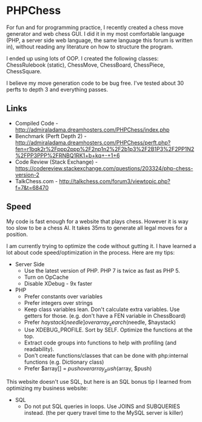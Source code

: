 # PHPChess

For fun and for programming practice, I recently created a chess move generator and web chess GUI. I did it in my most comfortable language (PHP, a server side web language, the same language this forum is written in), without reading any literature on how to structure the program.

I ended up using lots of OOP. I created the following classes: ChessRulebook (static), ChessMove, ChessBoard, ChessPiece, ChessSquare.

I believe my move generation code to be bug free. I've tested about 30 perfts to depth 3 and everything passes.

## Links

- Compiled Code - http://admiraladama.dreamhosters.com/PHPChess/index.php
- Benchmark (Perft Depth 2) - http://admiraladama.dreamhosters.com/PHPChess/perft.php?fen=r1bqk2r%2Fppp2ppp%2F2np1n2%2F2b1p3%2F2B1P3%2F2PP1N2%2FPP3PPP%2FRNBQ1RK1+b+kq+-+1+6
- Code Review (Stack Exchange) - https://codereview.stackexchange.com/questions/203324/php-chess-version-2
- TalkChess.com - http://talkchess.com/forum3/viewtopic.php?f=7&t=68470

## Speed

My code is fast enough for a website that plays chess. However it is way too slow to be a chess AI. It takes 35ms to generate all legal moves for a position.

I am currently trying to optimize the code without gutting it. I have learned a lot about code speed/optimization in the process. Here are my tips:

- Server Side
  - Use the latest version of PHP. PHP 7 is twice as fast as PHP 5.
  - Turn on OpCache
  - Disable XDebug - 9x faster
- PHP
  - Prefer constants over variables
  - Prefer integers over strings
  - Keep class variables lean. Don't calculate extra variables. Use getters for those. (e.g. don't have a FEN variable in ChessBoard)
  - Prefer $haystack[needle] over array_search($needle, $haystack)
  - Use XDEBUG_PROFILE. Sort by SELF. Optimize the functions at the top.
  - Extract code groups into functions to help with profiling (and readability).
  - Don't create functions/classes that can be done with php:internal functions (e.g. Dictionary class)
  - Prefer $array[] = $push over array_push($array, $push)
  
This website doesn't use SQL, but here is an SQL bonus tip I learned from optimizing my business website:

- SQL
  - Do not put SQL queries in loops. Use JOINS and SUBQUERIES instead. (the per query travel time to the MySQL server is killer)
